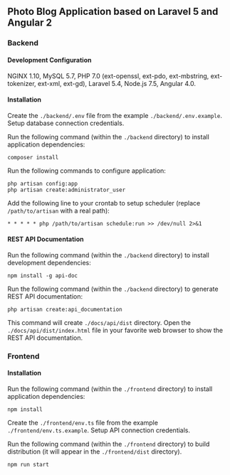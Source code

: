 ## Photo Blog Application based on Laravel 5 and Angular 2

### Backend

#### Development Configuration

NGINX 1.10, MySQL 5.7, PHP 7.0 (ext-openssl, ext-pdo, ext-mbstring, ext-tokenizer, ext-xml, ext-gd), Laravel 5.4, Node.js 7.5, Angular 4.0.

#### Installation

Create the `./backend/.env` file from the example `./backend/.env.example`. Setup database connection credentials.

Run the following command (within the `./backend` directory) to install application dependencies:

```
composer install
```

Run the following commands to configure application:

```
php artisan config:app
php artisan create:administrator_user
```

Add the following line to your crontab to setup scheduler (replace `/path/to/artisan` with a real path):

```
* * * * * php /path/to/artisan schedule:run >> /dev/null 2>&1
```

#### REST API Documentation

Run the following command (within the `./backend` directory) to install development dependencies:

```
npm install -g api-doc
```

Run the following command (within the `./backend` directory) to generate REST API documentation:

```
php artisan create:api_documentation
```

This command will create `./docs/api/dist` directory. Open the `./docs/api/dist/index.html` file in your favorite web browser to show the REST API documentation.

### Frontend

#### Installation

Run the following command (within the `./frontend` directory) to install application dependencies:

```
npm install
```

Create the `./frontend/env.ts` file from the example `./frontend/env.ts.example`. Setup API connection credentials.

Run the following command (within the `./frontend` directory) to build distribution (it will appear in the `./frontend/dist` directory).

```
npm run start
```
